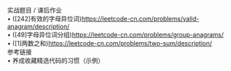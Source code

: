 实战题目 / 课后作业  
• ([242]有效的字母异位词)https://leetcode-cn.com/problems/valid-anagram/description/  
• ([49]字母异位词分组)https://leetcode-cn.com/problems/group-anagrams/  
• ([1]两数之和)https://leetcode-cn.com/problems/two-sum/description/  
参考链接  
• 养成收藏精选代码的习惯（示例）